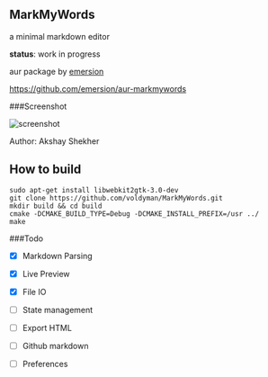 MarkMyWords
-------------------

a minimal markdown editor

**status**: work in progress

aur package by [emersion](https://github.com/emersion)

https://github.com/emersion/aur-markmywords


###Screenshot

![screenshot](https://github.com/voldyman/MarkMyWords/raw/master/screenshots/screenshot-2015-1-4.png)

Author: Akshay Shekher

## How to build
    sudo apt-get install libwebkit2gtk-3.0-dev 
    git clone https://github.com/voldyman/MarkMyWords.git
    mkdir build && cd build 
    cmake -DCMAKE_BUILD_TYPE=Debug -DCMAKE_INSTALL_PREFIX=/usr ../
    make


###Todo

- [x] Markdown Parsing
- [x] Live Preview
- [x] File IO
- [ ] State management
- [ ] Export HTML
- [ ] Github markdown
- [ ] Preferences

